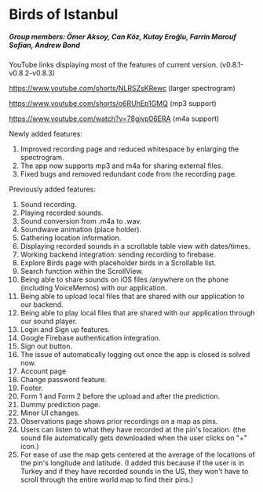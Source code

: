 # Birds of Istanbul

##### Group members: Ömer Aksoy, Can Köz, Kutay Eroğlu, Farrin Marouf Sofian, Andrew Bond

YouTube links displaying most of the features of current version. (v0.8.1-v0.8.2-v0.8.3)

https://www.youtube.com/shorts/NLRSZsKRewc (larger spectrogram)

https://www.youtube.com/shorts/o6RUhEp1GMQ (mp3 support)

https://www.youtube.com/watch?v=78gjvp06ERA (m4a support)

Newly added features:

1) Improved recording page and reduced whitespace by enlarging the spectrogram.
2) The app now supports mp3 and m4a for sharing external files.
3) Fixed bugs and removed redundant code from the recording page.

Previously added features:
1) Sound recording.
2) Playing recorded sounds.
3) Sound conversion from .m4a to .wav.
4) Soundwave animation (place holder).
5) Gathering location information.
6) Displaying recorded sounds in a scrollable table view with dates/times.
7) Working backend integration: sending recording to firebase.
8) Explore Birds page with placeholder birds in a Scrollable list.
9) Search function within the ScrollView.
10) Being able to share sounds on iOS files /anywhere on the phone (including VoiceMemos) with our application.
11) Being able to upload local files that are shared with our application to our backend.
12) Being able to play local files that are shared with our application through our sound player.
13) Login and Sign up features.
14) Google Firebase authentication integration.
15) Sign out button.
16) The issue of automatically logging out once the app is closed is solved now.
17) Account page
18) Change password feature.
19) Footer.
20) Form 1 and Form 2 before the upload and after the prediction.
21) Dummy prediction page.
22) Minor UI changes.
23) Observations page shows prior recordings on a map as pins.
24) Users can listen to what they have recorded at the pin's location. (the sound file automatically gets downloaded when the user clicks on "+" icon.)
25) For ease of use the map gets centered at the average of the locations of the pin's longitude and latitude. (I added this because if the user is in Turkey and if they have recorded sounds in the US, they won't have to scroll through the entire world map to find their pins.)
